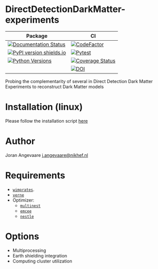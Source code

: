 # DirectDetectionDarkMatter-experiments

 Package | CI |
| --- | --- |
|[![Documentation Status](https://readthedocs.org/projects/dddm/badge/?version=latest)](https://dddm.readthedocs.io/en/latest/?badge=latest) | [![CodeFactor](https://www.codefactor.io/repository/github/joranangevaare/dddm/badge)](https://www.codefactor.io/repository/github/joranangevaare/dddm)|
|[![PyPI version shields.io](https://img.shields.io/pypi/v/dddm.svg)](https://pypi.python.org/pypi/dddm/) | [![Pytest](https://github.com/joranangevaare/dddm/workflows/Pytest/badge.svg)](https://github.com/joranangevaare/dddm/actions?query=workflow%3APytest) |
|[![Python Versions](https://img.shields.io/pypi/pyversions/reprox.svg)](https://pypi.python.org/pypi/reprox)| [![Coverage Status](https://coveralls.io/repos/github/JoranAngevaare/dddm/badge.svg?branch=master)](https://coveralls.io/github/JoranAngevaare/dddm?branch=master)|
| | [![DOI](https://zenodo.org/badge/214990710.svg)](https://zenodo.org/badge/latestdoi/214990710)|



Probing the complementarity of several in Direct Detection Dark Matter Experiments to reconstruct
Dark Matter models

# Installation (linux)

Please follow the installation
script [here](https://github.com/JoranAngevaare/dddm/blob/master/.github/scripts/install_on_linux.sh)

# Author

Joran Angevaare <j.angevaare@nikhef.nl>

# Requirements

- [`wimprates`](https://github.com/joranangevaare/wimprates).
- [`verne`](https://github.com/joranangevaare/verne)
- Optimizer:
    - [`multinest`](https://github.com/JohannesBuchner/PyMultiNest)
    - [`emcee`](https://emcee.readthedocs.io/en/stable/)
    - [`nestle`](http://kylebarbary.com/nestle/)

# Options

- Multiprocessing
- Earth shielding integration
- Computing cluster utilization


